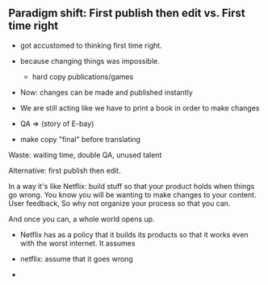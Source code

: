 ## Paradigm shift: First publish then edit vs. First time right

- got accustomed to thinking first time right. 
- because changing things was impossible. 
   - hard copy publications/games

- Now: changes can be made and published instantly

- We are still acting like we have to print a book in order to make changes

- QA => (story of E-bay)
- make copy "final" before translating

Waste: waiting time, double QA, unused talent

Alternative: first publish then edit.

In a way it's like Netflix: build stuff so that your product holds when things go wrong. You know you will be wanting to make changes to your content. User feedback,  So why not organize your process so that you can. 

And once you can, a whole world opens up. 



- Netflix has as a policy that it builds its products so that it works even with the worst internet. It assumes 

- netflix: assume that it goes wrong


- 

